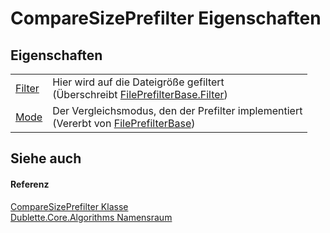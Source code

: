 # CompareSizePrefilter Eigenschaften




## Eigenschaften
<table>
<tr>
<td><a href="d72f856e-0a31-a57c-065a-b7db1ea6b42d">Filter</a></td>
<td>Hier wird auf die Dateigröße gefiltert<br />(Überschreibt <a href="2cc2c3b8-319f-2205-5a59-8001683a9b9d">FilePrefilterBase.Filter</a>)</td></tr>
<tr>
<td><a href="a44e7584-9caf-978e-a4e9-21fcbde6462d">Mode</a></td>
<td>Der Vergleichsmodus, den der Prefilter implementiert<br />(Vererbt von <a href="6dbd65a7-ed18-62a3-37f5-6bc0d29d01d5">FilePrefilterBase</a>)</td></tr>
</table>

## Siehe auch


#### Referenz
<a href="2fa5fbc5-30fb-b2ff-a5a2-88aefe962ca3">CompareSizePrefilter Klasse</a>  
<a href="5656dd94-029e-d2d0-b330-317b5e2133f4">Dublette.Core.Algorithms Namensraum</a>  
